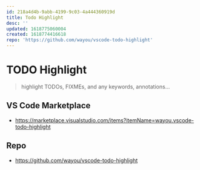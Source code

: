 ```yaml
---
id: 218a4d4b-9abb-4199-9c03-4a444360919d
title: Todo Highlight
desc: ''
updated: 1618775060004
created: 1618774416618
repo: 'https://github.com/wayou/vscode-todo-highlight'
---
```


# TODO Highlight

> highlight TODOs, FIXMEs, and any keywords, annotations...

## VS Code Marketplace

- https://marketplace.visualstudio.com/items?itemName=wayou.vscode-todo-highlight

## Repo

- https://github.com/wayou/vscode-todo-highlight
